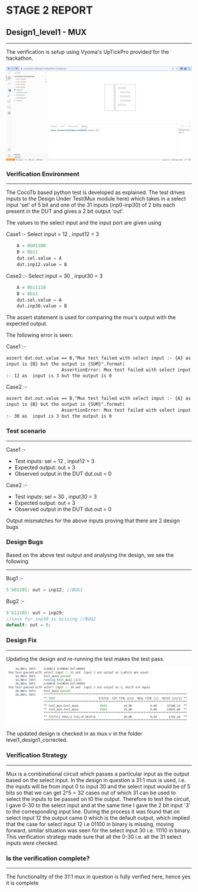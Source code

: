 # **STAGE 2 REPORT**
## **Design1_level1 - MUX**
---
The verification is setup using Vyoma's UpTickPro provided for the hackathon.

![Gitpod screenshot](https://github.com/krunalbadlani/muximages/blob/main/gitpod_screen.png)


### **Verification Environment**
---
The CocoTb based python test is developed as explained. The test drives inputs to the Design Under Test(Mux module here) which takes in a select input 'sel' of 5 bit and one of the 31 inputs (inp0-inp30) of 2 bits each present in the DUT and gives a 2 bit output 'out'. 

The values to the select input and the input port are given using

Case1 :- Select input = 12 , input12 = 3
``` python
    A = 0b01100
    B = 0b11
    dut.sel.value = A
    dut.inp12.value = B
```
Case2 :- Select input = 30 , input30 = 3
```python
    A = 0b11110
    B = 0b11
    dut.sel.value = A
    dut.inp30.value = B
```
The assert statement is used for comparing the mux's output with the  expected output.

The following error is seen:

Case1 :-

```
assert dut.out.value == B,"Mux test failed with select input :- {A} as  input is {B} but the output is {SUM}".format(
                     AssertionError: Mux test failed with select input :- 12 as  input is 3 but the output is 0
```

Case2 :-

```
assert dut.out.value == B,"Mux test failed with select input :- {A} as  input is {B} but the output is {SUM}".format(
                     AssertionError: Mux test failed with select input :- 30 as  input is 3 but the output is 0
```


### **Test scenario**
---

Case1 :-
- Test inputs: sel = 12 , input12 = 3
- Expected output: out = 3
- Observed output in the DUT dut.out = 0

Case2 :-
- Test inputs: sel = 30 , input30 = 3
- Expected output: out = 3
- Observed output in the DUT dut.out = 0

Output mismatches for the above inputs proving that there are 2 design bugs

### **Design Bugs**
Based on the above test output and analysing the design,
we see the following

---
Bug1 :-
```verilog
5'b01101: out = inp12; //BUG1
```
Bug2 :-
```verilog
5'b11101: out = inp29;
//case for inp30 is missing //BUG2
default: out = 0;
```
### **Design Fix**
---
Updating the design and re-running the test makes the test pass.

![mux_corrected](https://github.com/krunalbadlani/muximages/blob/main/mux%20correct%20output.png)

The updated design is checked in as mux.v in the folder level1_design1_corrected.

### **Verification Strategy**
---

Mux is a combinational circuit which passes a particular input as the output based on the select input. In the design in question a 31:1 mux is used, i.e. the inputs will be from input 0 to input 30 and the select input would be of 5 bits so that we can get 2^5 = 32 cases out of which 31 can be used to select the inputs to be passed on t0 the output. Therefore to test the circuit, I gave  0-30 to the select input and at the same time I gave the 2 bit input '3' to the corresponding input line. During the process it was found that on select input 12 the output came 0 which is the default output, which implied that the case for select input 12 i.e 01100 in binary is missing, moving forward, similar situation was seen for the select input 30 i.e. 11110 in binary. This verification strategy made sure that all the 0-30 i.e. all the 31 select inputs were checked.


### **Is the verification complete?**
---
The functionality of the 31:1 mux in question is fully verified here, hence yes it is complete
